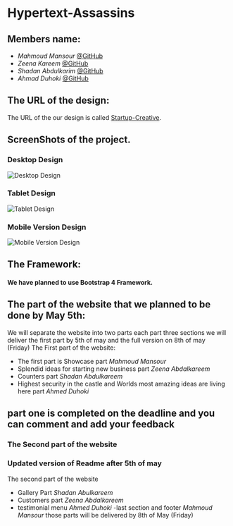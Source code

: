 # Hypertext-Assassins

## Members name:

- *Mahmoud Mansour* [@GitHub](https://github.com/mahmodlte/)
- *Zeena Kareem* [@GitHub](https://github.com/ZeenaKareemAlhello)
- *Shadan Abdulkarim* [@GitHub](https://github.com/shadan72/)
- *Ahmad Duhoki* [@GitHub](https://github.com/AhmadDuhoki)


## The URL of the design:

The URL of the our design is called [Startup-Creative](https://jevelin.shufflehound.com/startup-creative/).


## ScreenShots of the project.

### Desktop Design

![Desktop Design](./Mockups/Desktop.jpg)

### Tablet Design

![Tablet Design](./Mockups/Tablet.jpg)

### Mobile Version Design

![Mobile Version Design](./Mockups/Mobile.png)


## The Framework:

#### We have planned to use **Bootstrap 4** Framework.


## The part of the website that we planned to be done by May 5th:

 We will separate the website into two parts each part three sections we will deliver the first part by 5th of may and the full version on 8th of may (Friday) The First part of the website:
- The first part is Showcase part *Mahmoud Mansour*
- Splendid ideas for starting new business part *Zeena Abdalkareem*
- Counters part *Shadan Abdulkareem*
- Highest security in the castle and Worlds most amazing ideas are living here part *Ahmed Duhoki*

## part one is completed on the deadline and you can comment and add your feedback 

### The Second part of the website

### Updated version of Readme after 5th of may 

The second part of the website
- Gallery Part *Shadan Abulkareem*
- Customers part *Zeena Abdalkareem*
- testimonial menu *Ahmed Duhoki*
-last section and footer *Mahmoud Mansour*
those parts will be delivered by 8th of May (Friday)